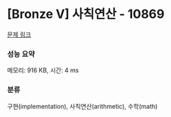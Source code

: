 # [Bronze V] 사칙연산 - 10869 

[문제 링크](https://www.acmicpc.net/problem/10869) 

### 성능 요약

메모리: 916 KB, 시간: 4 ms

### 분류

구현(implementation), 사칙연산(arithmetic), 수학(math)

